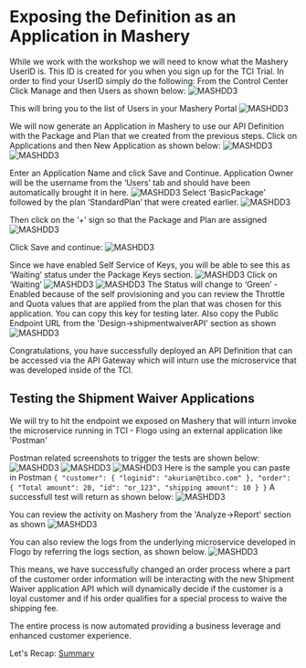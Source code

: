 # Exposing the Definition as an Application in Mashery
While we work with the workshop we will need to know what the Mashery UserID is. This ID is created for you when you sign up for the TCI Trial. In order to find your UserID simply do the following:
From the Control Center Click Manage and then Users as shown below:
![MASHDD3](/images/mashdd3/1.png)

This will bring you to the list of Users in your Mashery Portal
![MASHDD3](/images/mashdd3/2.png)

We will now generate an Application in Mashery to use our API Definition with the Package and Plan that we created from the previous steps.
Click on Applications and then New Application as shown below:
![MASHDD3](/images/mashdd3/3.png)
![MASHDD3](/images/mashdd3/4.png)

Enter an Application Name and click Save and Continue. Application Owner will be the username from the ‘Users’ tab and should have been automatically brought it in here.
![MASHDD3](/images/mashdd3/5.png)
Select ‘BasicPackage’ followed by the plan ‘StandardPlan’ that were created earlier.
![MASHDD3](/images/mashdd3/6.png)

Then click on the ‘+’ sign so that the Package and Plan are assigned
![MASHDD3](/images/mashdd3/7.png)

Click Save and continue:
![MASHDD3](/images/mashdd3/7.1.png)

Since we have enabled Self Service of Keys, you will be able to see this as ‘Waiting’ status under the Package Keys section.
![MASHDD3](/images/mashdd3/8.png)
Click on ‘Waiting’
![MASHDD3](/images/mashdd3/9.png)
![MASHDD3](/images/mashdd3/10.png)
The Status will change to ‘Green’ - Enabled because of the self provisioning and you can review the Throttle and Quota values that are applied from the plan that was chosen for this application.
You can copy this key for testing later.
Also copy the Public Endpoint URL from the 'Design->shipmentwaiverAPI' section as shown
![MASHDD3](/images/mashdd3/11.png)

Congratulations, you have successfully deployed an API Definition that can be accessed via the API Gateway which will inturn use the microservice that was developed inside of the TCI.

## Testing the Shipment Waiver Applications

We will try to hit the endpoint we exposed on Mashery that will inturn invoke the microservice running in TCI - Flogo using an external application like 'Postman'

Postman related screenshots to trigger the tests are shown below:
![MASHDD3](/images/mashdd3/10.1.png)
![MASHDD3](/images/mashdd3/10.2.png)
![MASHDD3](/images/mashdd3/10.3.png)
Here is the sample you can paste in Postman
`{
  "customer": {
    "loginid": "akurian@tibco.com"
  },
  "order": {
    "Total amount": 20,
    "id": "or_123",
    "shipping amount": 10
  }
}`
A successfull test will return as shown below:
![MASHDD3](/images/mashdd3/10.4.png)

You can review the activity on Mashery from the 'Analyze->Report' section as shown
![MASHDD3](/images/mashdd3/14.png)

You can also review the logs from the underlying microservice developed in Flogo by referring the logs section, as shown below.
![MASHDD3](/images/mashdd3/13.png)

This means, we have successfully changed an order process where a part of the customer order information will be interacting with the new Shipment Waiver application API which will dynamically decide if the customer is a loyal customer and if his order qualifies for a special process to waive the shipping fee.

The entire process is now automated providing a business leverage and enhanced customer experience.

Let's Recap: [Summary](20.summary.md)

